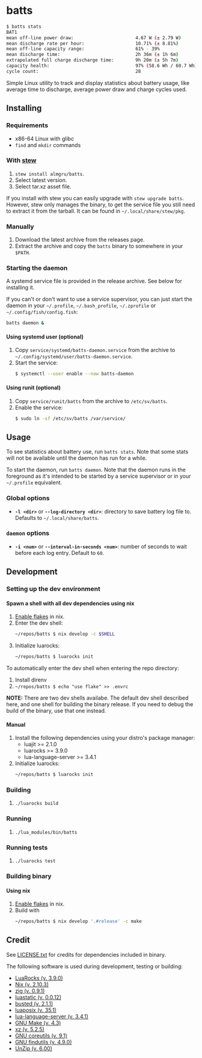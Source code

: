# batts

```bash
$ batts stats
BAT1
mean off-line power draw:                       4.67 W (± 2.79 W)
mean discharge rate per hour:                   10.71% (± 8.81%)
mean off-line capacity range:                   61% - 39%
mean discharge time:                            2h 36m (± 1h 6m)
extrapolated full charge discharge time:        9h 20m (± 5h 7m)
capacity health:                                97% (58.6 Wh / 60.7 Wh)
cycle count:                                    28
```

Simple Linux utility to track and display statistics about battery usage, like average time to discharge, average
power draw and charge cycles used.

## Installing

### Requirements

- x86-64 Linux with glibc
- `find` and `mkdir` commands

### With [stew](https://github.com/marwanhawari/stew)

1. `stew install almgru/batts`.
2. Select latest version.
3. Select tar.xz asset file.

If you install with stew you can easily upgrade with `stew upgrade batts`. However, stew only manages the binary, to
get the service file you still need to extract it from the tarball. It can be found in `~/.local/share/stew/pkg`.

### Manually

1. Download the latest archive from the releases page.
2. Extract the archive and copy the `batts` binary to somewhere in your `$PATH`.

### Starting the daemon

A systemd service file is provided in the release archive. See below for installing it.

If you can't or don't want to use a service supervisor, you can just start the daemon in your `~/.profile`, `~/.bash_profile`,
`~/.zprofile` or `~/.config/fish/config.fish`:

```bash
batts daemon &
```

#### Using systemd user (optional)

1. Copy `service/systemd/batts-daemon.service` from the archive to `~/.config/systemd/user/batts-daemon.service`.
2. Start the service:
   ```bash
   $ systemctl --user enable --now batts-daemon
   ```

#### Using runit (optional)

1. Copy `service/runit/batts` from the archive to `/etc/sv/batts`.
2. Enable the service:
   ```bash
   $ sudo ln -sf /etc/sv/batts /var/service/
   ```

## Usage

To see statistics about battery use, run `batts stats`. Note that some stats will not be available until the daemon
has run for a while.

To start the daemon, run `batts daemon`. Note that the daemon runs in the foreground as it's intended to be started
by a service supervisor or in your `~/.profile` equivalent.

### Global options

- __`-l <dir>`__ or __`--log-directory <dir>`__: directory to save battery log file to. Defaults to
`~/.local/share/batts`.

### `daemon` options

- __`-i <num>`__ or __`--interval-in-seconds <num>`__: number of seconds to wait before each log entry. Default to `60`.

## Development

### Setting up the dev environment

#### Spawn a shell with all dev dependencies using nix

1. [Enable flakes](https://nixos.wiki/wiki/Flakes#Enable_flakes) in nix.
2. Enter the dev shell:
   ```bash
   ~/repos/batts $ nix develop -c $SHELL
   ```
3. Initialize luarocks:
   ```bash
   ~/repos/batts $ luarocks init
   ```

To automatically enter the dev shell when entering the repo directory:

1. Install direnv
2. `~/repos/batts $ echo "use flake" >> .envrc`

__NOTE:__ There are two dev shells availabe. The default dev shell described here, and one shell for building the
binary release. If you need to debug the build of the binary, use that one instead.

#### Manual

1. Install the following dependencies using your distro's package manager:
   - luajit >= 2.1.0
   - luarocks >= 3.9.0
   - lua-language-server >= 3.4.1
2. Initialize luarocks:
   ```bash
   ~/repos/batts $ luarocks init
   ```

### Building

1. `./luarocks build`

### Running

1. `./lua_modules/bin/batts`

### Running tests

1. `./luarocks test`

### Building binary

#### Using nix

1. [Enable flakes](https://nixos.wiki/wiki/Flakes#Enable_flakes) in nix.
2. Build with
   ```bash
   ~/repos/batts $ nix develop '.#release' -c make
   ```

## Credit

See [LICENSE.txt](LICENSE.txt) for credits for dependencies included in binary.

The following software is used during development, testing or building:

- [LuaRocks (v. 3.9.0)](https://luarocks.org/)
- [Nix (v. 2.10.3)](https://nixos.org/)
- [zig (v. 0.9.1)](https://ziglang.org/)
- [luastatic (v. 0.0.12)](https://github.com/ers35/luastatic)
- [busted (v. 2.1.1)](https://lunarmodules.github.io/busted/)
- [luaposix (v. 35.1)](https://github.com/luaposix/luaposix)
- [lua-language-server (v. 3.4.1)](https://github.com/sumneko/lua-language-server)
- [GNU Make (v. 4.3)](https://www.gnu.org/software/make/)
- [xz (v. 5.2.5)](https://tukaani.org/xz/)
- [GNU coreutils (v. 9.1)](https://www.gnu.org/software/coreutils/)
- [GNU findutils (v. 4.9.0)](https://www.gnu.org/software/findutils/)
- [UnZip (v. 6.00)](http://infozip.sourceforge.net/)

